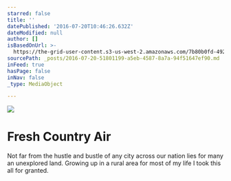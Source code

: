 ```yaml
---
starred: false
title: ''
datePublished: '2016-07-20T10:46:26.632Z'
dateModified: null
author: []
isBasedOnUrl: >-
  https://the-grid-user-content.s3-us-west-2.amazonaws.com/7b80b0fd-4923-41c4-902f-d0634720a743.jpg
sourcePath: _posts/2016-07-20-51801199-a5eb-4587-8a7a-94f51647ef90.md
inFeed: true
hasPage: false
inNav: false
_type: MediaObject

---
```

![](https://the-grid-user-content.s3-us-west-2.amazonaws.com/7b80b0fd-4923-41c4-902f-d0634720a743.jpg)

# Fresh Country Air

Not far from the hustle and bustle of any city across our nation lies for many an unexplored land. Growing up in a rural area for most of my life I took this all for granted.